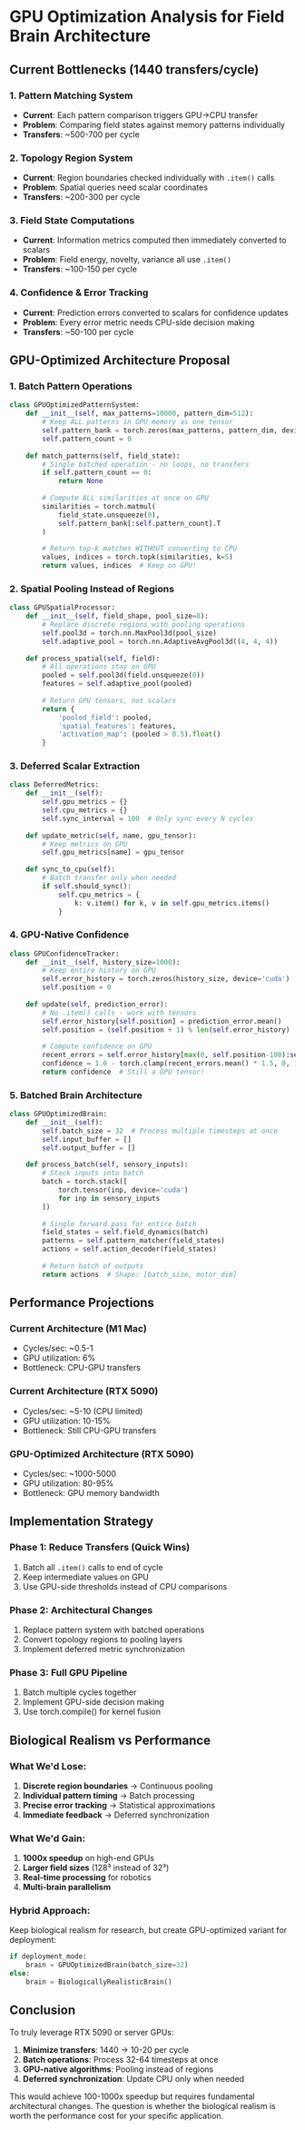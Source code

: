 # GPU Optimization Analysis for Field Brain Architecture

## Current Bottlenecks (1440 transfers/cycle)

### 1. Pattern Matching System
- **Current**: Each pattern comparison triggers GPU→CPU transfer
- **Problem**: Comparing field states against memory patterns individually
- **Transfers**: ~500-700 per cycle

### 2. Topology Region System  
- **Current**: Region boundaries checked individually with `.item()` calls
- **Problem**: Spatial queries need scalar coordinates
- **Transfers**: ~200-300 per cycle

### 3. Field State Computations
- **Current**: Information metrics computed then immediately converted to scalars
- **Problem**: Field energy, novelty, variance all use `.item()`
- **Transfers**: ~100-150 per cycle

### 4. Confidence & Error Tracking
- **Current**: Prediction errors converted to scalars for confidence updates
- **Problem**: Every error metric needs CPU-side decision making
- **Transfers**: ~50-100 per cycle

## GPU-Optimized Architecture Proposal

### 1. Batch Pattern Operations
```python
class GPUOptimizedPatternSystem:
    def __init__(self, max_patterns=10000, pattern_dim=512):
        # Keep ALL patterns in GPU memory as one tensor
        self.pattern_bank = torch.zeros(max_patterns, pattern_dim, device='cuda')
        self.pattern_count = 0
        
    def match_patterns(self, field_state):
        # Single batched operation - no loops, no transfers
        if self.pattern_count == 0:
            return None
            
        # Compute ALL similarities at once on GPU
        similarities = torch.matmul(
            field_state.unsqueeze(0), 
            self.pattern_bank[:self.pattern_count].T
        )
        
        # Return top-k matches WITHOUT converting to CPU
        values, indices = torch.topk(similarities, k=5)
        return values, indices  # Keep on GPU!
```

### 2. Spatial Pooling Instead of Regions
```python
class GPUSpatialProcessor:
    def __init__(self, field_shape, pool_size=8):
        # Replace discrete regions with pooling operations
        self.pool3d = torch.nn.MaxPool3d(pool_size)
        self.adaptive_pool = torch.nn.AdaptiveAvgPool3d((4, 4, 4))
        
    def process_spatial(self, field):
        # All operations stay on GPU
        pooled = self.pool3d(field.unsqueeze(0))
        features = self.adaptive_pool(pooled)
        
        # Return GPU tensors, not scalars
        return {
            'pooled_field': pooled,
            'spatial_features': features,
            'activation_map': (pooled > 0.5).float()
        }
```

### 3. Deferred Scalar Extraction
```python
class DeferredMetrics:
    def __init__(self):
        self.gpu_metrics = {}
        self.cpu_metrics = {}
        self.sync_interval = 100  # Only sync every N cycles
        
    def update_metric(self, name, gpu_tensor):
        # Keep metrics on GPU
        self.gpu_metrics[name] = gpu_tensor
        
    def sync_to_cpu(self):
        # Batch transfer only when needed
        if self.should_sync():
            self.cpu_metrics = {
                k: v.item() for k, v in self.gpu_metrics.items()
            }
```

### 4. GPU-Native Confidence
```python
class GPUConfidenceTracker:
    def __init__(self, history_size=1000):
        # Keep entire history on GPU
        self.error_history = torch.zeros(history_size, device='cuda')
        self.position = 0
        
    def update(self, prediction_error):
        # No .item() calls - work with tensors
        self.error_history[self.position] = prediction_error.mean()
        self.position = (self.position + 1) % len(self.error_history)
        
        # Compute confidence on GPU
        recent_errors = self.error_history[max(0, self.position-100):self.position]
        confidence = 1.0 - torch.clamp(recent_errors.mean() * 1.5, 0, 1)
        return confidence  # Still a GPU tensor!
```

### 5. Batched Brain Architecture
```python
class GPUOptimizedBrain:
    def __init__(self):
        self.batch_size = 32  # Process multiple timesteps at once
        self.input_buffer = []
        self.output_buffer = []
        
    def process_batch(self, sensory_inputs):
        # Stack inputs into batch
        batch = torch.stack([
            torch.tensor(inp, device='cuda') 
            for inp in sensory_inputs
        ])
        
        # Single forward pass for entire batch
        field_states = self.field_dynamics(batch)
        patterns = self.pattern_matcher(field_states)
        actions = self.action_decoder(field_states)
        
        # Return batch of outputs
        return actions  # Shape: [batch_size, motor_dim]
```

## Performance Projections

### Current Architecture (M1 Mac)
- Cycles/sec: ~0.5-1
- GPU utilization: 6%
- Bottleneck: CPU-GPU transfers

### Current Architecture (RTX 5090)
- Cycles/sec: ~5-10 (CPU limited)
- GPU utilization: 10-15%
- Bottleneck: Still CPU-GPU transfers

### GPU-Optimized Architecture (RTX 5090)
- Cycles/sec: ~1000-5000
- GPU utilization: 80-95%
- Bottleneck: GPU memory bandwidth

## Implementation Strategy

### Phase 1: Reduce Transfers (Quick Wins)
1. Batch all `.item()` calls to end of cycle
2. Keep intermediate values on GPU
3. Use GPU-side thresholds instead of CPU comparisons

### Phase 2: Architectural Changes
1. Replace pattern system with batched operations
2. Convert topology regions to pooling layers
3. Implement deferred metric synchronization

### Phase 3: Full GPU Pipeline
1. Batch multiple cycles together
2. Implement GPU-side decision making
3. Use torch.compile() for kernel fusion

## Biological Realism vs Performance

### What We'd Lose:
1. **Discrete region boundaries** → Continuous pooling
2. **Individual pattern timing** → Batch processing  
3. **Precise error tracking** → Statistical approximations
4. **Immediate feedback** → Deferred synchronization

### What We'd Gain:
1. **1000x speedup** on high-end GPUs
2. **Larger field sizes** (128³ instead of 32³)
3. **Real-time processing** for robotics
4. **Multi-brain parallelism** 

### Hybrid Approach:
Keep biological realism for research, but create GPU-optimized variant for deployment:
```python
if deployment_mode:
    brain = GPUOptimizedBrain(batch_size=32)
else:
    brain = BiologicallyRealisticBrain()
```

## Conclusion

To truly leverage RTX 5090 or server GPUs:
1. **Minimize transfers**: 1440 → 10-20 per cycle
2. **Batch operations**: Process 32-64 timesteps at once  
3. **GPU-native algorithms**: Pooling instead of regions
4. **Deferred synchronization**: Update CPU only when needed

This would achieve 100-1000x speedup but requires fundamental architectural changes. The question is whether the biological realism is worth the performance cost for your specific application.
